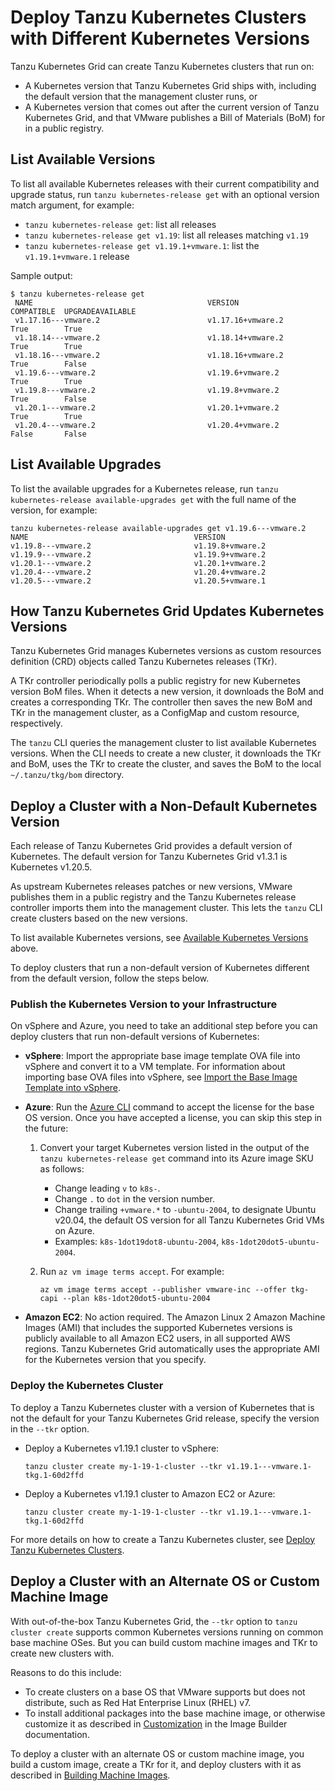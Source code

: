 # Deploy Tanzu Kubernetes Clusters with Different Kubernetes Versions

Tanzu Kubernetes Grid can create Tanzu Kubernetes clusters that run on:

- A Kubernetes version that Tanzu Kubernetes Grid ships with, including the default version that the management cluster runs, or
- A Kubernetes version that comes out after the current version of Tanzu Kubernetes Grid, and that VMware publishes a Bill of Materials (BoM) for in a public registry.

## <a id="k8s-vers-list"></a> List Available Versions

To list all available Kubernetes releases with their current compatibility and upgrade status, run `tanzu kubernetes-release get` with an optional version match argument, for example:

  - `tanzu kubernetes-release get`: list all releases
  - `tanzu kubernetes-release get v1.19`: list all releases matching `v1.19`
  - `tanzu kubernetes-release get v1.19.1+vmware.1`: list the `v1.19.1+vmware.1` release

Sample output:

  ```
  $ tanzu kubernetes-release get
   NAME                                       VERSION                                COMPATIBLE  UPGRADEAVAILABLE
   v1.17.16---vmware.2                        v1.17.16+vmware.2                      True        True
   v1.18.14---vmware.2                        v1.18.14+vmware.2                      True        True
   v1.18.16---vmware.2                        v1.18.16+vmware.2                      True        False
   v1.19.6---vmware.2                         v1.19.6+vmware.2                       True        True
   v1.19.8---vmware.2                         v1.19.8+vmware.2                       True        False
   v1.20.1---vmware.2                         v1.20.1+vmware.2                       True        True
   v1.20.4---vmware.2                         v1.20.4+vmware.2                       False       False
  ```

## <a id="k8s-upgrades-list"></a> List Available Upgrades

To list the available upgrades for a Kubernetes release, run `tanzu kubernetes-release available-upgrades get` with the full name of the version, for example:

  ```
  tanzu kubernetes-release available-upgrades get v1.19.6---vmware.2
  NAME                                     VERSION
  v1.19.8---vmware.2                       v1.19.8+vmware.2
  v1.19.9---vmware.2                       v1.19.9+vmware.2
  v1.20.1---vmware.2                       v1.20.1+vmware.2 
  v1.20.4---vmware.2                       v1.20.4+vmware.2
  v1.20.5---vmware.2                       v1.20.5+vmware.1
  ```

## <a id="k8s-vers-process"></a> How Tanzu Kubernetes Grid Updates Kubernetes Versions

Tanzu Kubernetes Grid manages Kubernetes versions as custom resources definition (CRD) objects called Tanzu Kubernetes releases (TKr).

A TKr controller periodically polls a public registry for new Kubernetes version BoM files.
When it detects a new version, it downloads the BoM and creates a corresponding TKr.
The controller then saves the new BoM and TKr in the management cluster, as a ConfigMap and custom resource, respectively.

The `tanzu` CLI queries the management cluster to list available Kubernetes versions.
When the CLI needs to create a new cluster, it downloads the TKr and BoM, uses the TKr to create the cluster, and saves the BoM to the local `~/.tanzu/tkg/bom` directory.

## <a id="non-default"></a> Deploy a Cluster with a Non-Default Kubernetes Version

Each release of Tanzu Kubernetes Grid provides a default version of Kubernetes. The default version for Tanzu Kubernetes Grid v1.3.1 is Kubernetes v1.20.5.

As upstream Kubernetes releases patches or new versions, VMware publishes them in a public registry and the Tanzu Kubernetes release controller imports them into the management cluster.
This lets the `tanzu` CLI create clusters based on the new versions.

To list available Kubernetes versions, see [Available Kubernetes Versions](#k8s-version) above.

To deploy clusters that run a non-default version of Kubernetes different from the default version, follow the steps below.

### <a id="k8s-version-publish"></a> Publish the Kubernetes Version to your Infrastructure

On vSphere and Azure, you need to take an additional step before you can deploy clusters that run non-default versions of Kubernetes:

* **vSphere**: Import the appropriate base image template OVA file into vSphere and convert it to a VM template. For information about importing base OVA files into vSphere, see [Import the Base Image Template into vSphere](../mgmt-clusters/vsphere.md#import-base-ova).

* **Azure**: Run the [Azure CLI](https://docs.microsoft.com/en-us/cli/azure/install-azure-cli) command to accept the license for the base OS version. Once you have accepted a license, you can skip this step in the future:
   1. Convert your target Kubernetes version listed in the output of the `tanzu kubernetes-release get` command into its Azure image SKU as follows:
      * Change leading `v` to `k8s-`.
      * Change `.` to `dot` in the version number.
      * Change trailing `+vmware.*` to `-ubuntu-2004`, to designate Ubuntu v20.04, the default OS version for all Tanzu Kubernetes Grid VMs on Azure.
      * Examples: `k8s-1dot19dot8-ubuntu-2004`, `k8s-1dot20dot5-ubuntu-2004`.
   1. Run `az vm image terms accept`. For example:

      ```
      az vm image terms accept --publisher vmware-inc --offer tkg-capi --plan k8s-1dot20dot5-ubuntu-2004
      ```

* **Amazon EC2**: No action required.  The Amazon Linux 2 Amazon Machine Images (AMI) that includes the supported Kubernetes versions is publicly available to all Amazon EC2 users, in all supported AWS regions. Tanzu Kubernetes Grid automatically uses the appropriate AMI for the Kubernetes version that you specify.

### <a id="k8s-version-deploy"></a> Deploy the Kubernetes Cluster

To deploy a Tanzu Kubernetes cluster with a version of Kubernetes that is not the default for your Tanzu Kubernetes Grid release, specify the version in the `--tkr` option.

- Deploy a Kubernetes v1.19.1 cluster to vSphere:

    ```
    tanzu cluster create my-1-19-1-cluster --tkr v1.19.1---vmware.1-tkg.1-60d2ffd
    ```

- Deploy a Kubernetes v1.19.1 cluster to Amazon EC2 or Azure:

    ```
    tanzu cluster create my-1-19-1-cluster --tkr v1.19.1---vmware.1-tkg.1-60d2ffd
    ```

For more details on how to create a Tanzu Kubernetes cluster, see [Deploy Tanzu Kubernetes Clusters](deploy.md).

## <a id="alt-os-custom"></a> Deploy a Cluster with an Alternate OS or Custom Machine Image

With out-of-the-box Tanzu Kubernetes Grid, the `--tkr` option to `tanzu cluster create` supports common Kubernetes versions running on common base machine OSes.
But you can build custom machine images and TKr to create new clusters with.

Reasons to do this include:

- To create clusters on a base OS that VMware supports but does not distribute, such as Red Hat Enterprise Linux (RHEL) v7.
- To install additional packages into the base machine image, or otherwise customize it as described in [Customization](https://image-builder.sigs.k8s.io/capi/capi.html#customization) in the Image Builder documentation.

To deploy a cluster with an alternate OS or custom machine image, you build a custom image, create a TKr for it, and deploy clusters with it as described in [Building Machine Images](../build-images/index.md).

